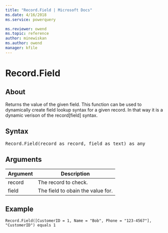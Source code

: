 ```yaml
---
title: "Record.Field | Microsoft Docs"
ms.date: 4/16/2018
ms.service: powerquery

ms.reviewer: owend
ms.topic: reference
author: minewiskan
ms.author: owend
manager: kfile
---
```

# Record.Field

  
## About  
Returns the value of the given field.  This function can be used to dynamically create field lookup syntax for a given record. In that way it is a dynamic verison of the record[field] syntax.  
  
## Syntax

<pre>
Record.Field(record as record, field as text) as any  
</pre> 
  
## Arguments  
  
|Argument|Description|  
|------------|---------------|  
|record|The record to check.|  
|field|The field to obain the value for.|  
  
## <a name="__goback"></a>Example  
  
```powerquery-m
Record.Field([CustomerID = 1, Name = "Bob", Phone = "123-4567"], "CustomerID") equals 1  
```  
